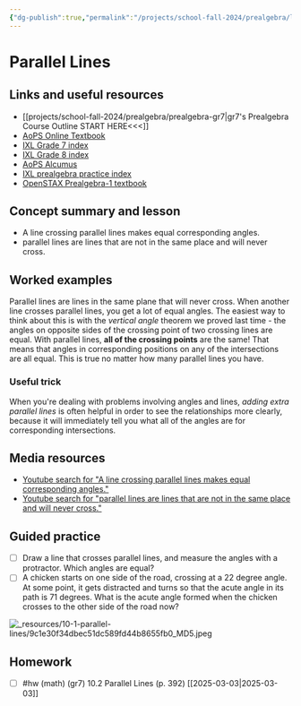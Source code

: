 ```yaml
---
{"dg-publish":true,"permalink":"/projects/school-fall-2024/prealgebra/lessons/10-1-parallel-lines/"}
---
```



#  Parallel Lines

## Links and useful resources 

- [[projects/school-fall-2024/prealgebra/prealgebra-gr7\|gr7's Prealgebra Course Outline START HERE<<<]]
- [AoPS Online Textbook](https://artofproblemsolving.com/ebooks/prealgebra-ebook/c0toc)
- [IXL Grade 7 index](https://www.ixl.com/math/grade-7)
- [IXL Grade 8 index](https://www.ixl.com/math/grade-8)
- [AoPS Alcumus](https://artofproblemsolving.com/teacher/students)
- [IXL prealgebra practice index](https://www.ixl.com/math/grade-7)
- [OpenSTAX Prealgebra-1 textbook](https://openstax.org/books/prealgebra-2e/pages/1-introduction)



## Concept summary and lesson


- A line crossing parallel lines makes equal corresponding angles. 
- parallel lines are lines that are not in the same place and will never cross. 

## Worked examples

Parallel lines are lines in the same plane that will never cross. When another line crosses parallel lines, you get a lot of equal angles. The easiest way to think about this is with the *vertical angle* theorem we proved last time - the angles on opposite sides of the crossing point of two crossing lines are equal. With parallel lines, **all of the crossing points** are the same! That means that angles in corresponding positions on any of the intersections are all equal. This is true no matter how many parallel lines you have.

### Useful trick

When you're dealing with problems involving angles and lines, *adding extra parallel lines* is often helpful in order to see the relationships more clearly, because it will immediately tell you what all of the angles are for corresponding intersections.


## Media resources

- [Youtube search for "A line crossing parallel lines makes equal corresponding angles."](https://www.youtube.com/results?search_query=A%20line%20crossing%20parallel%20lines%20makes%20equal%20corresponding%20angles.)  
- [Youtube search for "parallel lines are lines that are not in the same place and will never cross."](https://www.youtube.com/results?search_query=parallel%20lines%20are%20lines%20that%20are%20not%20in%20the%20same%20place%20and%20will%20never%20cross.)  

## Guided practice


- [ ] Draw a line that crosses parallel lines, and measure the angles with a protractor. Which angles are equal?  
- [ ] A chicken starts on one side of the road, crossing at a 22 degree angle. At some point, it gets distracted and turns so that the acute angle in its path is 71 degrees. What is the acute angle formed when the chicken crosses to the other side of the road now?  

![_resources/10-1-parallel-lines/9c1e30f34dbec51dc589fd44b8655fb0_MD5.jpeg](/img/user/projects/school-fall-2024/prealgebra/lessons/_resources/10-1-parallel-lines/9c1e30f34dbec51dc589fd44b8655fb0_MD5.jpeg)


## Homework

- [ ] #hw (math) (gr7) 10.2 Parallel Lines (p. 392) [[2025-03-03\|2025-03-03]] 
